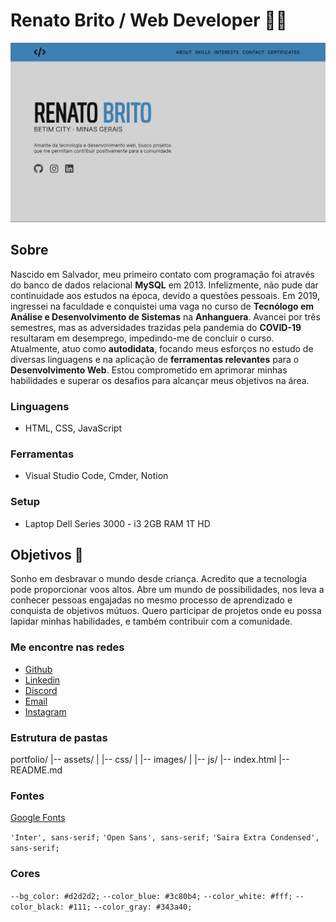 # Renato Brito / Web Developer 👋🏽

![Portfolio Home](assets/images/portfolio_home.jpeg)

## Sobre

Nascido em Salvador, meu primeiro contato com programação foi
através do banco de dados relacional **MySQL** em 2013. Infelizmente, não pude dar continuidade aos estudos na
época, devido a questões pessoais. Em 2019, ingressei na faculdade
e conquistei uma vaga no curso de
**Tecnólogo em Análise e Desenvolvimento de Sistemas**
na **Anhanguera**. Avancei por três semestres, mas as
adversidades trazidas pela pandemia do
**COVID-19** resultaram em desemprego, impedindo-me de
concluir o curso. Atualmente, atuo como **autodidata**,
focando meus esforços no estudo de diversas linguagens e na
aplicação de **ferramentas relevantes** para o
**Desenvolvimento Web**. Estou comprometido em
aprimorar minhas habilidades e superar os desafios para alcançar
meus objetivos na área.

### Linguagens

- HTML, CSS, JavaScript

### Ferramentas

- Visual Studio Code, Cmder, Notion

### Setup

- Laptop Dell Series 3000 - i3 2GB RAM 1T HD

## Objetivos :dart:

Sonho em desbravar o mundo desde criança. Acredito que a tecnologia
pode proporcionar voos altos. Abre um mundo de possibilidades, nos
leva a conhecer pessoas engajadas no mesmo processo de aprendizado e
conquista de objetivos mútuos. Quero participar de projetos onde eu
possa lapidar minhas habilidades, e também contribuir com a
comunidade.

### Me encontre nas redes

- [Github](https://github.com/rbdev92)
- [Linkedin](https://www.linkedin.com/in/renatobrito92/)
- [Discord](https://discord.gg/#8522)
- [Email](mailto:dev.renatobrito@gmail.com)
- [Instagram](https://instagram.com/rbdev92)

### Estrutura de pastas

portfolio/
|-- assets/
| |-- css/
| |-- images/
| |-- js/
|-- index.html
|-- README.md

### Fontes

[Google Fonts](https://fonts.google.com/)

`'Inter', sans-serif;`
`'Open Sans', sans-serif;`
`'Saira Extra Condensed', sans-serif;`

### Cores

`--bg_color: #d2d2d2;`
`--color_blue: #3c80b4;`
`--color_white: #fff;`
`--color_black: #111;`
`--color_gray: #343a40;`

<!-- https://adevait.com/blog/workplace/7-soft-skills-developers-2019# -->
